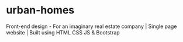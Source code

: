 # urban-homes
Front-end design - For an imaginary real estate company | Single page website | Built using HTML CSS JS & Bootstrap
